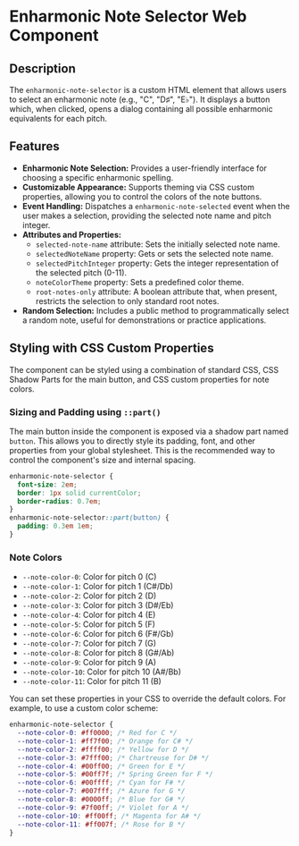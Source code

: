 # Enharmonic Note Selector Web Component

## Description

The `enharmonic-note-selector` is a custom HTML element that allows users to
select an enharmonic note (e.g., "C", "D♯", "E♭"). It displays a button which,
when clicked, opens a dialog containing all possible enharmonic equivalents for
each pitch.

## Features

- **Enharmonic Note Selection:** Provides a user-friendly interface for choosing
  a specific enharmonic spelling.
- **Customizable Appearance:** Supports theming via CSS custom properties,
  allowing you to control the colors of the note buttons.
- **Event Handling:** Dispatches a `enharmonic-note-selected` event when the
  user makes a selection, providing the selected note name and pitch integer.
- **Attributes and Properties:**
  - `selected-note-name` attribute: Sets the initially selected note name.
  - `selectedNoteName` property: Gets or sets the selected note name.
  - `selectedPitchInteger` property: Gets the integer representation of the
    selected pitch (0-11).
  - `noteColorTheme` property: Sets a predefined color theme.
  - `root-notes-only` attribute: A boolean attribute that, when present,
    restricts the selection to only standard root notes.
- **Random Selection:** Includes a public method to programmatically select a
  random note, useful for demonstrations or practice applications.

## Styling with CSS Custom Properties

The component can be styled using a combination of standard CSS, CSS Shadow
Parts for the main button, and CSS custom properties for note colors.

### Sizing and Padding using `::part()`

The main button inside the component is exposed via a shadow part named
`button`. This allows you to directly style its padding, font, and other
properties from your global stylesheet. This is the recommended way to control
the component's size and internal spacing.

```css
enharmonic-note-selector {
  font-size: 2em;
  border: 1px solid currentColor;
  border-radius: 0.7em;
}
enharmonic-note-selector::part(button) {
  padding: 0.3em 1em;
}
```

### Note Colors

- `--note-color-0`: Color for pitch 0 (C)
- `--note-color-1`: Color for pitch 1 (C#/Db)
- `--note-color-2`: Color for pitch 2 (D)
- `--note-color-3`: Color for pitch 3 (D#/Eb)
- `--note-color-4`: Color for pitch 4 (E)
- `--note-color-5`: Color for pitch 5 (F)
- `--note-color-6`: Color for pitch 6 (F#/Gb)
- `--note-color-7`: Color for pitch 7 (G)
- `--note-color-8`: Color for pitch 8 (G#/Ab)
- `--note-color-9`: Color for pitch 9 (A)
- `--note-color-10`: Color for pitch 10 (A#/Bb)
- `--note-color-11`: Color for pitch 11 (B)

You can set these properties in your CSS to override the default colors. For
example, to use a custom color scheme:

```css
enharmonic-note-selector {
  --note-color-0: #ff0000; /* Red for C */
  --note-color-1: #ff7f00; /* Orange for C# */
  --note-color-2: #ffff00; /* Yellow for D */
  --note-color-3: #7fff00; /* Chartreuse for D# */
  --note-color-4: #00ff00; /* Green for E */
  --note-color-5: #00ff7f; /* Spring Green for F */
  --note-color-6: #00ffff; /* Cyan for F# */
  --note-color-7: #007fff; /* Azure for G */
  --note-color-8: #0000ff; /* Blue for G# */
  --note-color-9: #7f00ff; /* Violet for A */
  --note-color-10: #ff00ff; /* Magenta for A# */
  --note-color-11: #ff007f; /* Rose for B */
}
```
